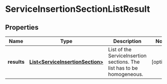 # ServiceInsertionSectionListResult

## Properties
Name | Type | Description | Notes
------------ | ------------- | ------------- | -------------
**results** | [**List&lt;ServiceInsertionSection&gt;**](ServiceInsertionSection.md) | List of the ServiceInsertion sections. The list has to be homogeneous. |  [optional]
